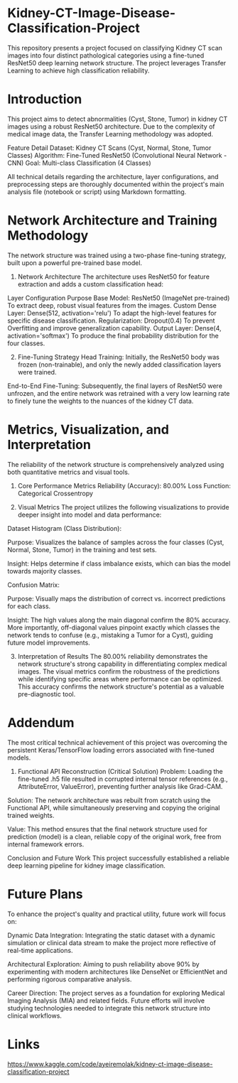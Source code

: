 # Kidney-CT-Image-Disease-Classification-Project
This repository presents a project focused on classifying Kidney CT scan images into four distinct pathological categories using a fine-tuned ResNet50 deep learning network structure. The project leverages Transfer Learning to achieve high classification reliability.


# Introduction
This project aims to detect abnormalities (Cyst, Stone, Tumor) in kidney CT images using a robust ResNet50 architecture. Due to the complexity of medical image data, the Transfer Learning methodology was adopted.

Feature	Detail
Dataset:	Kidney CT Scans (Cyst, Normal, Stone, Tumor Classes)
Algorithm:	Fine-Tuned ResNet50 (Convolutional Neural Network - CNN)
Goal:	Multi-class Classification (4 Classes)

All technical details regarding the architecture, layer configurations, and preprocessing steps are thoroughly documented within the project's main analysis file (notebook or script) using Markdown formatting.

# Network Architecture and Training Methodology
The network structure was trained using a two-phase fine-tuning strategy, built upon a powerful pre-trained base model.

1. Network Architecture
The architecture uses ResNet50 for feature extraction and adds a custom classification head:

Layer	Configuration	Purpose
Base Model:	ResNet50 (ImageNet pre-trained)	To extract deep, robust visual features from the images.
Custom Dense Layer:	Dense(512, activation='relu')	To adapt the high-level features for specific disease classification.
Regularization:	Dropout(0.4)	To prevent Overfitting and improve generalization capability.
Output Layer:	Dense(4, activation='softmax')	To produce the final probability distribution for the four classes.

2. Fine-Tuning Strategy
Head Training: Initially, the ResNet50 body was frozen (non-trainable), and only the newly added classification layers were trained.

End-to-End Fine-Tuning: Subsequently, the final layers of ResNet50 were unfrozen, and the entire network was retrained with a very low learning rate to finely tune the weights to the nuances of the kidney CT data.

# Metrics, Visualization, and Interpretation
The reliability of the network structure is comprehensively analyzed using both quantitative metrics and visual tools.

1. Core Performance Metrics
Reliability (Accuracy):	80.00%
Loss Function:	Categorical Crossentropy

2. Visual Metrics
The project utilizes the following visualizations to provide deeper insight into model and data performance:

Dataset Histogram (Class Distribution):

Purpose: Visualizes the balance of samples across the four classes (Cyst, Normal, Stone, Tumor) in the training and test sets.

Insight: Helps determine if class imbalance exists, which can bias the model towards majority classes.

Confusion Matrix:

Purpose: Visually maps the distribution of correct vs. incorrect predictions for each class.

Insight: The high values along the main diagonal confirm the 80% accuracy. More importantly, off-diagonal values pinpoint exactly which classes the network tends to confuse (e.g., mistaking a Tumor for a Cyst), guiding future model improvements.

3. Interpretation of Results
The 80.00% reliability demonstrates the network structure's strong capability in differentiating complex medical images. The visual metrics confirm the robustness of the predictions while identifying specific areas where performance can be optimized. This accuracy confirms the network structure's potential as a valuable pre-diagnostic tool.

# Addendum
The most critical technical achievement of this project was overcoming the persistent Keras/TensorFlow loading errors associated with fine-tuned models.

1. Functional API Reconstruction (Critical Solution)
Problem: Loading the fine-tuned .h5 file resulted in corrupted internal tensor references (e.g., AttributeError, ValueError), preventing further analysis like Grad-CAM.

Solution: The network architecture was rebuilt from scratch using the Functional API, while simultaneously preserving and copying the original trained weights.

Value: This method ensures that the final network structure used for prediction (model) is a clean, reliable copy of the original work, free from internal framework errors.

Conclusion and Future Work
This project successfully established a reliable deep learning pipeline for kidney image classification.

# Future Plans
To enhance the project's quality and practical utility, future work will focus on:

Dynamic Data Integration: Integrating the static dataset with a dynamic simulation or clinical data stream to make the project more reflective of real-time applications.

Architectural Exploration: Aiming to push reliability above 90% by experimenting with modern architectures like DenseNet or EfficientNet and performing rigorous comparative analysis.

Career Direction: The project serves as a foundation for exploring Medical Imaging Analysis (MIA) and related fields. Future efforts will involve studying technologies needed to integrate this network structure into clinical workflows.

# Links

https://www.kaggle.com/code/ayeiremolak/kidney-ct-image-disease-classification-project
